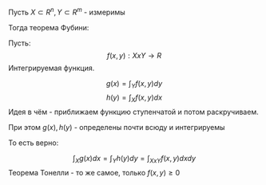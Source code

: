 Пусть $X \subset R^{n}, Y \subset R^{m}$ - измеримы

Тогда теорема Фубини:

Пусть:
$$
f(x, y): X x Y \rightarrow R
$$
Интегрируемая функция.

$$
g(x) = \int_{Y} f(x, y) dy
$$
$$
h(y) = \int_{X} f(x, y)dx
$$
Идея в чём - приближаем функцию ступенчатой и потом раскручиваем.

При этом $g(x), h(y)$ - определены почти всюду и интегрируемы

То есть верно:

$$
\int_{X} g(x)dx = \int_{Y} h(y) dy = \int_{XxY} f(x, y)dxdy
$$
Теорема Тонелли - то же самое, только $f(x, y) \geq 0$
